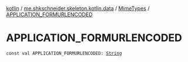 [kotlin](../../index.md) / [me.shkschneider.skeleton.kotlin.data](../index.md) / [MimeTypes](index.md) / [APPLICATION_FORMURLENCODED](./-a-p-p-l-i-c-a-t-i-o-n_-f-o-r-m-u-r-l-e-n-c-o-d-e-d.md)

# APPLICATION_FORMURLENCODED

`const val APPLICATION_FORMURLENCODED: `[`String`](https://kotlinlang.org/api/latest/jvm/stdlib/kotlin/-string/index.html)